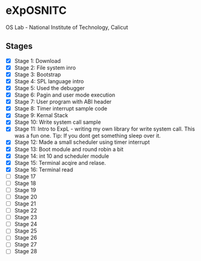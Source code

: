 # eXpOSNITC

OS Lab - National Institute of Technology, Calicut

## Stages

 - [x] Stage 1: Download
 - [x] Stage 2: File system inro
 - [x] Stage 3: Bootstrap
 - [x] Stage 4: SPL language intro
 - [x] Stage 5: Used the debugger
 - [x] Stage 6: Pagin and user mode execution
 - [x] Stage 7: User program with ABI header
 - [x] Stage 8: Timer interrupt sample code
 - [x] Stage 9: Kernal Stack
 - [x] Stage 10: Write system call sample
 - [x] Stage 11: Intro to ExpL - writing my own library for write system call. This was a fun one. Tip: If you dont get something sleep over it.
 - [x] Stage 12: Made a small scheduler using timer interrupt
 - [x] Stage 13: Boot module and round robin a bit
 - [x] Stage 14: int 10 and scheduler module
 - [x] Stage 15: Terminal acqire and relase.
 - [x] Stage 16: Terminal read
 - [ ] Stage 17
 - [ ] Stage 18
 - [ ] Stage 19
 - [ ] Stage 20
 - [ ] Stage 21
 - [ ] Stage 22
 - [ ] Stage 23
 - [ ] Stage 24
 - [ ] Stage 25
 - [ ] Stage 26
 - [ ] Stage 27
 - [ ] Stage 28
